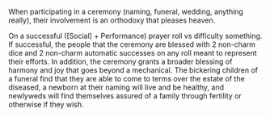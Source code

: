 When participating in a ceremony (naming, funeral, wedding, anything really), their involvement is an orthodoxy that pleases heaven.

On a successful (\[Social\] + Performance) prayer roll vs difficulty something. If successful, the people that the ceremony are blessed with 2 non-charm dice and 2 non-charm automatic successes on any roll meant to represent their efforts. In addition, the ceremony grants a broader blessing of harmony and joy that goes beyond a mechanical. The bickering children of a funeral find that they are able to come to terms over the estate of the diseased, a newborn at their naming will live and be healthy, and newlyweds will find themselves assured of a family through fertility or otherwise if they wish.
